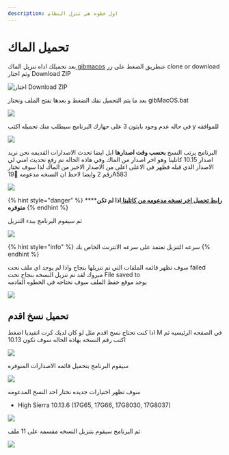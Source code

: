 ```yaml
---
description: اول خطوه هي تنزل النظام
---
```


# تحميل الماك

بعد تحميلك اداه تنزيل الماك[ gibmacos](https://github.com/corpnewt/gibMacOS) عنطريق الضغط على زر clone or download وثم اختار Download ZIP

![&#x627;&#x62E;&#x62A;&#x627;&#x631; Download ZIP](.gitbook/assets/image%20%2829%29.png)

بعد ما يتم التحميل نفك الضغط و بعدها نفتح الملف ونختار gibMacOS.bat

![](.gitbook/assets/image%20%287%29.png)

في حاله عدم وجود بايثون 3 على حهازك البرنامج سيطلب منك تحميله اكتب y للموافقه

![](.gitbook/assets/image%20%2864%29.png)

البرنامج يرتب النسخ **بحسب وقت اصدارها** ابل ايضا تحدث الاصدارات القديمه نحن نريد اصدار 10.15 كاتلينا وهو اخر اصدار من الماك وفي هاذه الحاله تم رفع تحديث امني لي الاصدار الذي قبله فظهر في الاعلى اعلى من الاصدار الاخير من الماك لذا سوف نختار رقم 2 وايضا لاحظ ان النسخه مدعومه 19ِA583  


![](.gitbook/assets/image%20%2821%29.png)

{% hint style="danger" %}
\*\*\*\*[**رابط تحميل اخر نسخه مدعومه من كاتلينا** ](https://onedrive.live.com/?cid=c7a2b21b2d52f309&id=C7A2B21B2D52F309%215390&authkey=!AEge5cECRnvgV0w)**اذا لم تكن متوفره**
{% endhint %}

ثم سيقوم البرنامج ببدء التنزيل

![](.gitbook/assets/image%20%2817%29.png)

{% hint style="info" %}
سرعه التنزيل تعتمد على سرعه الانترنت الخاص بك
{% endhint %}

سوف تظهر قائمه الملفات التي تم تنزيلها بنجاح واذا لم يوجد اي ملف تحت failed مبروك لقد تم تنزيل النسخه بنجاح تحت File saved to  
يوجد موقع حفظ الملف سوف نحتاجه في الخطوه القادمه

![](.gitbook/assets/image%20%2886%29.png)

## تحميل نسخ اقدم

اذا كنت تحتاج نسخ اقدم مثل لو كان لديك كرت انفيديا اضغط M في الصفحه الرئيسيه ثم اكتب رقم النسخه بهاذه الحاله سوف تكون 10.13

![](.gitbook/assets/image%20%2871%29.png)

سيقوم البرنامج بتحميل قائمه الاصدارات المتوفره

![](.gitbook/assets/image%20%2865%29.png)

سوف تظهر اختيارات جديده نختار احد النسخ المدعومه

* High Sierra 10.13.6 \(17G65, 17G66, 17G8030, 17G8037\)

![](.gitbook/assets/image%20%28124%29.png)

ثم البرنامج سيقوم بتنزيل النسخه مقسمه على 11 ملف

![](.gitbook/assets/image%20%2818%29.png)

